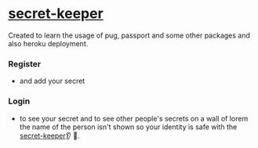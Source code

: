 # [secret-keeper](https://secret-keeper.herokuapp.com/)

Created to learn the usage of pug, passport and some other packages and also heroku deployment.

### Register 
  - and add your secret 
  
### Login 
 - to see your secret and to see other people's secrets on a wall of lorem
  the name of the person isn't shown so your identity is safe with the 
  [secret-keeper](https://secret-keeper.herokuapp.com/):ear: :speak_no_evil:.
